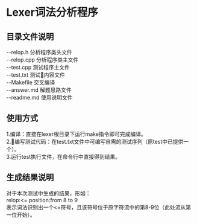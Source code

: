 # Lexer词法分析程序
## 目录文件说明
--relop.h 分析程序类头文件   
--relop.cpp 分析程序类主文件   
--test.cpp 测试程序主文件   
--test.txt 测试内容文件   
--Makefile 交叉编译   
--answer.md 解题思路文件   
--readme.md 使用说明文件
## 使用方式
1.编译：直接在lexer根目录下运行make指令即可完成编译。   
2.编写测试代码：在test.txt文件中可编写自需的测试序列（原test中已提供一个）。   
3.运行test执行文件，在命令行中直接得到结果。
## 生成结果说明
对于本次测试中生成的结果，形如：   
relop:<= position:from 8 to 9   
表示词法识别出一个<=符号，且该符号位于原字符流中的第8-9位（此处流从第一位开始）。   
